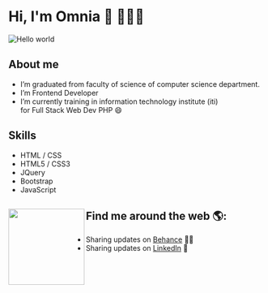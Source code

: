 # Hi, I'm Omnia 👋 👩🏾‍💻

<img src="https://raw.githubusercontent.com/sagar-viradiya/sagar-viradiya/master/resources/banner.png" alt="Hello world">

## About me
- I’m graduated from faculty of science of computer science department.
- I’m Frontend Developer 
- I’m currently training in information technology institute (iti) <br>
      for Full Stack Web Dev PHP 😄

## Skills
   * HTML / CSS
   * HTML5 / CSS3
   * JQuery
   * Bootstrap
   * JavaScript
   
  ## Find me around the web 🌎: <a href="https://github.com/OmniaAhmed208"><img align="left" width="150" height="150" src="https://img.icons8.com/color/2x/female-working-with-a-laptop.png"></a>
   - Sharing updates on <a href="https://www.behance.net/omniaahmed48">Behance</a> 👨‍💻
   - Sharing updates on <a href="https://www.linkedin.com/in/monicampowell/">LinkedIn</a> 💼

<!--
### Hi there 👋
**OmniaAhmed208/OmniaAhmed208** is a ✨ _special_ ✨ repository because its `README.md` (this file) appears on your GitHub profile.

Here are some ideas to get you started:

- 🔭 I’m currently working on ...
- 🌱 I’m currently learning ...
- 👯 I’m looking to collaborate on ...
- 🤔 I’m looking for help with ...
- 💬 Ask me about ...
- 📫 How to reach me: ...
- 😄 Pronouns: ...
- ⚡ Fun fact: ...
-->
